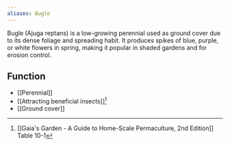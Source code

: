 ```yaml
---
aliases: Bugle
---
```

Bugle (Ajuga reptans) is a low-growing perennial used as ground cover due to its dense foliage and spreading habit. It produces spikes of blue, purple, or white flowers in spring, making it popular in shaded gardens and for erosion control.
## Function
- [[Perennial]]
- [[Attracting beneficial insects]][^1]
- [[Ground cover]]

[^1]: [[Gaia's Garden - A Guide to Home-Scale Permaculture, 2nd Edition]] Table 10-1
